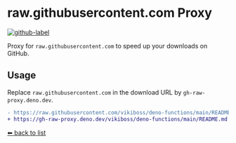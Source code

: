 # raw.githubusercontent.com Proxy

[![github-label](https://img.shields.io/badge/gitub-000000?style=for-the-badge&logo=github)](https://github.com/vikiboss/deno-functions/tree/main/functions/gh-raw-proxy)

Proxy for `raw.githubusercontent.com` to speed up your downloads on GitHub.

## Usage

Replace `raw.githubusercontent.com` in the download URL by `gh-raw-proxy.deno.dev`.

```diff
- https://raw.githubusercontent.com/vikiboss/deno-functions/main/README.md
+ https://gh-raw-proxy.deno.dev/vikiboss/deno-functions/main/README.md
```

[⬅ back to list](https://viki.deno.dev/)
